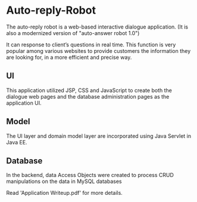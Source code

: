 # Auto-reply-Robot
The auto-reply robot is a web-based interactive dialogue application. 
(It is also a modernized version of "auto-answer robot 1.0")

It can response to client’s questions in real time. This function is very popular among various websites to provide customers the information they are looking for, in a more efficient and precise way.

## UI
This application utilized JSP, CSS and JavaScript to create both the dialogue web pages and the database administration pages as the application UI.

## Model
The UI layer and domain model layer are incorporated using Java Servlet in Java EE.

## Database
In the backend, data Access Objects were created to process CRUD manipulations on the data in MySQL databases

Read 'Application Writeup.pdf' for more details.
